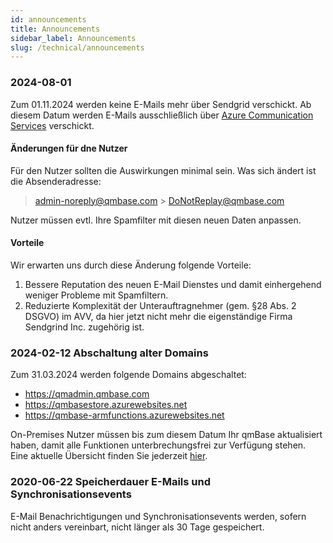```yaml
---
id: announcements
title: Announcements
sidebar_label: Announcements
slug: /technical/announcements
---
```


### 2024-08-01

Zum 01.11.2024 werden keine E-Mails mehr über Sendgrid verschickt. Ab diesem Datum werden E-Mails ausschließlich über [Azure Communication Services](https://azure.microsoft.com/de-de/products/communication-services/) verschickt.

#### Änderungen für dne Nutzer

Für den Nutzer sollten die Auswirkungen minimal sein. Was sich ändert ist die Absenderadresse:

> admin-noreply@qmbase.com > DoNotReplay@qmbase.com

Nutzer müssen evtl. Ihre Spamfilter mit diesen neuen Daten anpassen.

#### Vorteile

Wir erwarten uns durch diese Änderung folgende Vorteile:

1. Bessere Reputation des neuen E-Mail Dienstes und damit einhergehend weniger Probleme mit Spamfiltern.
2. Reduzierte Komplexität der Unterauftragnehmer (gem. §28 Abs. 2 DSGVO) im AVV, da hier jetzt nicht mehr die eigenständige Firma Sendgrind Inc. zugehörig ist.

### 2024-02-12 Abschaltung alter Domains

Zum 31.03.2024 werden folgende Domains abgeschaltet:

- https://qmadmin.qmbase.com
- https://qmbasestore.azurewebsites.net
- https://qmbase-armfunctions.azurewebsites.net

On-Premises Nutzer müssen bis zum diesem Datum Ihr qmBase aktualisiert haben, damit alle Funktionen unterbrechungsfrei zur Verfügung stehen.
Eine aktuelle Übersicht finden Sie jederzeit [hier](/docs/technical/installation).

### 2020-06-22 Speicherdauer E-Mails und Synchronisationsevents

E-Mail Benachrichtigungen und Synchronisationsevents werden, sofern nicht anders vereinbart, nicht länger als 30 Tage gespeichert.
